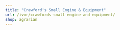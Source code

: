 ```yaml
---
title: "Crawford's Small Engine & Equipment"
url: /ivor/crawfords-small-engine-and-equipment/
shop: agrarian
---
```

